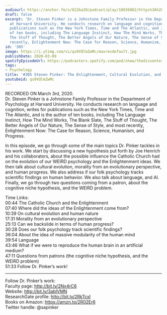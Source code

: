 ```yaml
---
audiourl: https://anchor.fm/s/822ba20/podcast/play/10836802/https%3A%2F%2Fd3ctxlq1ktw2nl.cloudfront.net%2Fproduction%2F2020-2-5%2F54617645-44100-2-db67bb717591a.m4a
draft: false
excerpt: 'Dr. Steven Pinker is a Johnstone Family Professor in the Department of Psychology
  at Harvard University. He conducts research on language and cognition, writes for
  publications such as the New York Times, Time and The Atlantic, and is the author
  of ten books, including The Language Instinct, How The Mind Works, The Blank Slate,
  The Stuff of Thought, The Better Angels of Our Nature, The Sense of Style, and most
  recently, Enlightenment Now: The Case for Reason, Science, Humanism, and Progress.'
id: '305'
image: https://i.ytimg.com/vi/qs9VQlmZwMc/maxresdefault.jpg
publishDate: 2020-03-09
spotifyEpisodeUrl: https://podcasters.spotify.com/pod/show/thedissenter/episodes/305-Steven-Pinker-The-Enlightenment--Cultural-Evolution--and-the-Human-Mind-eb97c2
tags:
- Psychology
title: '#305 Steven Pinker: The Enlightenment, Cultural Evolution, and the Human Mind'
youtubeid: qs9VQlmZwMc
---
```

<div class="timelinks">

RECORDED ON March 3rd, 2020.  
Dr. Steven Pinker is a Johnstone Family Professor in the Department of Psychology at Harvard University. He conducts research on language and cognition, writes for publications such as the New York Times, Time and The Atlantic, and is the author of ten books, including The Language Instinct, How The Mind Works, The Blank Slate, The Stuff of Thought, The Better Angels of Our Nature, The Sense of Style, and most recently, Enlightenment Now: The Case for Reason, Science, Humanism, and Progress.

In this episode, we go through some of the main topics Dr. Pinker tackles in his work. We start by discussing a new hypothesis put forth by Joe Henrich and his collaborators, about the possible influence the Catholic Church had on the evolution of our WEIRD psychology and the Enlightenment ideas. We then talk about cultural evolution, morality from an evolutionary perspective, and human progress. We also address if our folk psychology tracks scientific findings on human behavior. We also talk about language, and AI. Finally, we go through two questions coming from a patron, about the cognitive niche hypothesis, and the WEIRD problem.

Time Links:  
<time>00:44</time> The Catholic Church and the Enlightenment  
<time>07:40</time> Where did the ideas of the Enlightenment come from?  
<time>10:39</time> On cultural evolution and human nature  
<time>17:31</time> Morality from an evolutionary perspective  
<time>25:13</time> Can we backslide in terms of human progress?  
<time>30:28</time> Does our folk psychology track scientific findings?  
<time>36:04</time> About the idea of massive modularity of the human mind  
<time>39:54</time> Language  
<time>43:46</time> What if we were to reproduce the human brain in an artificial medium?  
<time>47:11</time> Questions from patrons (the cognitive niche hypothesis, and the WEIRD problem)  
<time>51:33</time> Follow Dr. Pinker’s work!

---

Follow Dr. Pinker’s work:  
Faculty page: http://bit.ly/2Nx4rC6  
Website: http://bit.ly/3abIVMN  
ResearchGate profile: http://bit.ly/2RkTcxI  
Books on Amazon: https://amzn.to/2R02Er6  
Twitter handle: @sapinker
</div>

